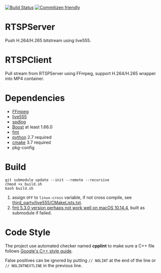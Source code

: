 [![Build Status](https://travis-ci.org/kgbook/RTSPServer.svg?branch=dev)](https://travis-ci.org/kgbook/RTSPServer)
[![Commitizen friendly](https://img.shields.io/badge/commitizen-friendly-brightgreen.svg)](https://github.com/kgbook/RTSPServer)

# RTSPServer
Push H.264/H.265 bitstream using live555.

# RTSPClient
Pull stream from RTSPServer using FFmpeg, support H.264/H.265 wrapper into MP4 container.

# Dependencies
- [FFmpeg](https://ffmpeg.org/)
- [live555](http://www.live555.com/)
- [spdlog](https://github.com/gabime/spdlog)
- [Boost](https://www.boost.org/) at least 1.66.0
- [fmt](https://github.com/fmtlib/fmt)
- [python](https://www.python.org/) 2.7 required
- [cmake](https://cmake.org/) 3.7 required
- pkg-config

# Build
```
git submodule update --init --remote --recursive
chmod +x build.sh
bash build.sh
```

1. assign `OFF` to `linux-cross` variable, if not cross compile, see [third_party/live555/CMakeLists.txt](third_party/live555/CMakeLists.txt).
2. [fmt 5.3.0 version perhaps not work well on macOS 10.14.4](https://github.com/fmtlib/fmt/issues/1115), built as submodule if failed.

# Code Style
The project use automated checker named **cpplint** to make sure a C++ file follows [Google's C++ style
guide](https://google.github.io/styleguide/cppguide.html).

False positives can be ignored by putting `// NOLINT` at the end of the line or `// NOLINTNEXTLINE` in the previous line.